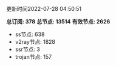 更新时间2022-07-28 04:50:51

**总订阅: 378**
**总节点: 13514**
**有效节点: 2626**
- ss节点: 638
- v2ray节点: 1828
- ssr节点: 3
- trojan节点: 157
